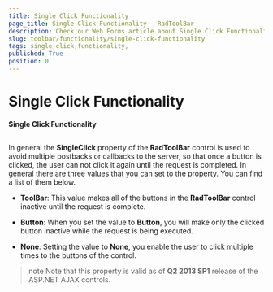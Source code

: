 ```yaml
---
title: Single Click Functionality 
page_title: Single Click Functionality - RadToolBar
description: Check our Web Forms article about Single Click Functionality.
slug: toolbar/functionality/single-click-functionality
tags: single,click,functionality,
published: True
position: 0
---
```


# Single Click Functionality 


**Single Click Functionality**

## 

In general the **SingleClick** property of the **RadToolBar** control is used to avoid multiple postbacks or callbacks to the server, so that once a button is clicked, the user can not click it again until the request is completed. In general there are three values that you can set to the property. You can find a list of them below.

* **ToolBar**: This value makes all of the buttons in the **RadToolBar** control inactive until the request is complete.

* **Button**: When you set the value to **Button**, you will make only the clicked button inactive while the request is being executed.

* **None**: Setting the value to **None**, you enable the user to click multiple times to the buttons of the control.

>note Note that this property is valid as of **Q2 2013 SP1** release of the ASP.NET AJAX controls.
>

